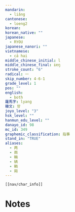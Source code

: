 ```yaml
---
mandarin:
  - liǎng
cantonese:
  - loeng2
korean:
korean_native: ""
japanese:
  - RYOU
japanese_nanori: ""
vietnamese:
  - cả hai
middle_chinese_initial: l
middle_chinese_final: ɨɐŋ
stroke_count: "6"
radical: 一
skip_number: 4-6-1
grade_level: 1
pos: ""
english:
  - both
羅馬字: lyang
韓文: 량
joyo_level: "3"
hsk_level: ""
hanmun_edu_level: ""
danayo_id: 98
mc_id: 349
graphemic_classification: 指事
stand_in: "TRUE"
aliases:
  - 两
  - 兩
  - 輛
  - 辆
  - 輌
  - 㒳
---
```

```meta-bind-embed
[[nav/char_info]]
```

# Notes
